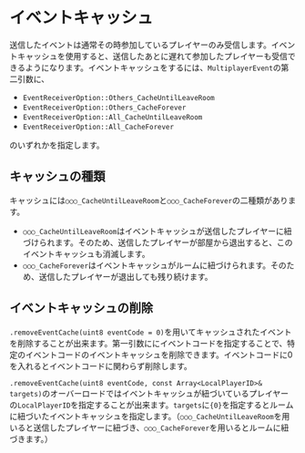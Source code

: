# イベントキャッシュ
送信したイベントは通常その時参加しているプレイヤーのみ受信します。イベントキャッシュを使用すると、送信したあとに遅れて参加したプレイヤーも受信できるようになります。イベントキャッシュをするには、`MultiplayerEvent`の第二引数に、

- `EventReceiverOption::Others_CacheUntilLeaveRoom`
- `EventReceiverOption::Others_CacheForever`
- `EventReceiverOption::All_CacheUntilLeaveRoom`
- `EventReceiverOption::All_CacheForever`

のいずれかを指定します。

## キャッシュの種類
キャッシュには`○○○_CacheUntilLeaveRoom`と`○○○_CacheForever`の二種類があります。

- `○○○_CacheUntilLeaveRoom`はイベントキャッシュが送信したプレイヤーに紐づけられます。そのため、送信したプレイヤーが部屋から退出すると、このイベントキャッシュも消滅します。
- `○○○_CacheForever`はイベントキャッシュがルームに紐づけられます。そのため、送信したプレイヤーが退出しても残り続けます。

## イベントキャッシュの削除
`.removeEventCache(uint8 eventCode = 0)`を用いてキャッシュされたイベントを削除することが出来ます。第一引数ににイベントコードを指定することで、特定のイベントコードのイベントキャッシュを削除できます。イベントコードに0を入れるとイベントコードに関わらず削除します。

`.removeEventCache(uint8 eventCode, const Array<LocalPlayerID>& targets)`のオーバーロードではイベントキャッシュが紐づいているプレイヤーの`LocalPlayerID`を指定することが出来ます。`targets`に`{0}`を指定するとルームに紐づいたイベントキャッシュを指定します。（`○○○_CacheUntilLeaveRoom`を用いると送信したプレイヤーに紐づき、`○○○_CacheForever`を用いるとルームに紐づきます。）